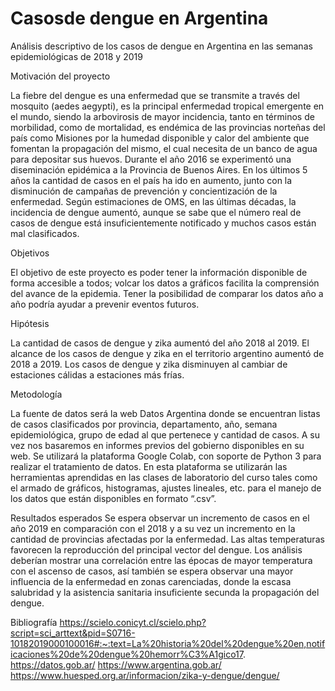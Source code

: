 # Casosde dengue en Argentina
Análisis descriptivo de los casos de dengue en Argentina en las semanas epidemiológicas de 2018 y 2019

Motivación del proyecto

La fiebre del dengue es una enfermedad que se transmite a través del mosquito (aedes aegypti), es la principal enfermedad tropical emergente en el mundo, siendo la arbovirosis de mayor incidencia, tanto en términos de morbilidad, como de mortalidad, es endémica de las provincias norteñas del país como Misiones por la humedad disponible y calor del ambiente que fomentan la propagación del mismo, el cual necesita de un banco de agua para depositar sus huevos. Durante el año 2016 se experimentó una diseminación epidémica a la Provincia de Buenos Aires. En los últimos 5 años la cantidad de casos en el país ha ido en aumento, junto con la disminución de campañas de prevención y concientización de la enfermedad. Según estimaciones de OMS, en las últimas décadas, la incidencia de dengue aumentó, aunque se sabe que el número real de casos de dengue está insuficientemente notificado y muchos casos están mal clasificados.

Objetivos

El objetivo de este proyecto es poder tener la información disponible de forma accesible a todos; volcar los datos a gráficos facilita la comprensión del avance de la epidemia. Tener la posibilidad de comparar los datos año a año podría ayudar a  prevenir eventos futuros. 

Hipótesis

La cantidad de casos de dengue y zika aumentó del año 2018 al 2019.
El alcance de los casos de dengue y zika en el territorio argentino aumentó de 2018 a 2019.
Los casos de dengue y zika disminuyen al cambiar de estaciones cálidas a estaciones más frías.

Metodología

La fuente de datos será la web Datos Argentina donde se encuentran listas de casos clasificados por provincia, departamento, año, semana epidemiológica, grupo de edad al que pertenece y cantidad de casos. A su vez nos basaremos en informes previos del gobierno disponibles en su web.
Se utilizará la plataforma Google Colab, con soporte de Python 3 para realizar el tratamiento de datos. En esta plataforma se utilizarán las herramientas aprendidas en las clases de laboratorio del curso tales como el armado de gráficos, histogramas, ajustes lineales, etc. para el manejo de los datos que están disponibles en formato “.csv”.

Resultados esperados
Se espera observar un incremento de casos en el año 2019 en comparación con el 2018 y a su vez un incremento en la cantidad de provincias afectadas por la enfermedad.
Las altas temperaturas favorecen la reproducción del principal vector del dengue. Los análisis deberían mostrar una correlación entre las épocas de mayor temperatura con el ascenso de casos, así también se espera observar una mayor influencia de la enfermedad en zonas carenciadas, donde la escasa salubridad y la asistencia sanitaria insuficiente secunda la propagación del dengue.

Bibliografía
https://scielo.conicyt.cl/scielo.php?script=sci_arttext&pid=S0716-10182019000100016#:~:text=La%20historia%20del%20dengue%20en,notificaciones%20de%20dengue%20hemorr%C3%A1gico17. 
https://datos.gob.ar/
https://www.argentina.gob.ar/
https://www.huesped.org.ar/informacion/zika-y-dengue/dengue/
